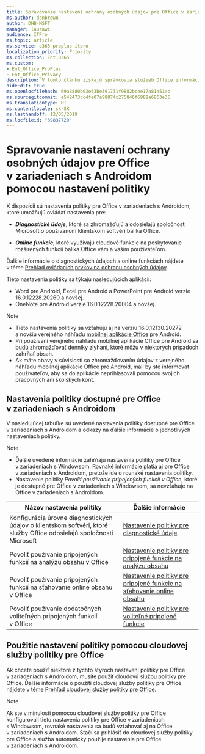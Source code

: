 ```yaml
---
title: Spravovanie nastavení ochrany osobných údajov pre Office v zariadeniach s Androidom pomocou nastavení politiky
ms.author: danbrown
author: DHB-MSFT
manager: laurawi
audience: ITPro
ms.topic: article
ms.service: o365-proplus-itpro
localization_priority: Priority
ms.collection: Ent_O365
ms.custom:
- Ent_Office_ProPlus
- Ent_Office_Privacy
description: V tomto článku získajú správcovia služieb Office informácie o postupoch spravovania nastavení ochrany osobných údajov pre Office v zariadeniach s Androidom.
hideEdit: true
ms.openlocfilehash: 69a8880b03e63be391731f9882bcee17a81a51ab
ms.sourcegitcommit: e542473cc4fe07a98874c275846f6982a6863e35
ms.translationtype: HT
ms.contentlocale: sk-SK
ms.lasthandoff: 12/05/2019
ms.locfileid: "39837729"
---
```

# <a name="use-policy-settings-to-manage-privacy-controls-for-office-on-android-devices"></a>Spravovanie nastavení ochrany osobných údajov pre Office v zariadeniach s Androidom pomocou nastavení politiky

K dispozícii sú nastavenia politiky pre Office v zariadeniach s Androidom, ktoré umožňujú ovládať nastavenia pre:

- ***Diagnostické údaje***, ktoré sa zhromažďujú a odosielajú spoločnosti Microsoft o používanom klientskom softvéri balíka Office.

- ***Online funkcie***, ktoré využívajú cloudové funkcie na poskytovanie rozšírených funkcií balíka Office vám a vašim používateľom.

Ďalšie informácie o diagnostických údajoch a online funkciách nájdete v téme [Prehľad ovládacích prvkov na ochranu osobných údajov](overview-privacy-controls.md).

Tieto nastavenia politiky sa týkajú nasledujúcich aplikácií:
- Word pre Android, Excel pre Android a PowerPoint pre Android verzie 16.0.12228.20260 a novšej.
- OneNote pre Android verzie 16.0.12228.20004 a novšej.

> [!NOTE]
>- Tieto nastavenia politiky sa vzťahujú aj na verziu 16.0.12130.20272 a novšiu verejného náhľadu [mobilnej aplikácie Office](https://techcommunity.microsoft.com/t5/Office-Apps-Blog/Introducing-Office-Your-new-go-to-mobile-app-for-getting-work/ba-p/977172) pre Android.
>- Pri používaní verejného náhľadu mobilnej aplikácie Office pre Android sa budú zhromažďovať denníky zlyhaní, ktoré môžu v niektorých prípadoch zahŕňať obsah.
>- Ak máte obavy v súvislosti so zhromažďovaním údajov z verejného náhľadu mobilnej aplikácie Office pre Android, mali by ste informovať používateľov, aby sa do aplikácie neprihlasovali pomocou svojich pracovných ani školských kont.

## <a name="policy-settings-available-for-office-on-android-devices"></a>Nastavenia politiky dostupné pre Office v zariadeniach s Androidom

V nasledujúcej tabuľke sú uvedené nastavenia politiky dostupné pre Office v zariadeniach s Androidom a odkazy na ďalšie informácie o jednotlivých nastaveniach politiky.

> [!NOTE]
>- Ďalšie uvedené informácie zahŕňajú nastavenia politiky pre Office v zariadeniach s Windowsom. Rovnaké informácie platia aj pre Office v zariadeniach s Androidom, pretože ide o rovnaké nastavenia politiky.
>- Nastavenie politiky *Povoliť používanie pripojených funkcií v Office*, ktoré je dostupné pre Office v zariadeniach s Windowsom, sa nevzťahuje na Office v zariadeniach s Androidom. 


|Názov nastavenia politiky  |Ďalšie informácie |
|---------|---------|
|Konfigurácia úrovne diagnostických údajov o klientskom softvéri, ktoré služby Office odosielajú spoločnosti Microsoft|[Nastavenie politiky pre diagnostické údaje](manage-privacy-controls.md#policy-setting-for-diagnostic-data)         |
|Povoliť používanie pripojených funkcií na analýzu obsahu v Office| [Nastavenie politiky pre pripojené funkcie na analýzu obsahu](manage-privacy-controls.md#policy-setting-for-connected-experiences-that-analyze-your-content)        |
|Povoliť používanie pripojených funkcií na sťahovanie online obsahu v Office |[Nastavenie politiky pre pripojené funkcie na sťahovanie online obsahu](manage-privacy-controls.md#policy-setting-for-connected-experiences-that-download-online-content)         |
|Povoliť používanie dodatočných voliteľných pripojených funkcií v Office |[Nastavenie politiky pre voliteľné pripojené funkcie](manage-privacy-controls.md#policy-setting-for-optional-connected-experiences)|



## <a name="use-office-cloud-policy-service-to-apply-policy-settings"></a>Použitie nastavení politiky pomocou cloudovej služby politiky pre Office

Ak chcete použiť niektoré z týchto štyroch nastavení politiky pre Office v zariadeniach s Androidom, musíte použiť cloudovú službu politiky pre Office. Ďalšie informácie o použití cloudovej služby politiky pre Office nájdete v téme [Prehľad cloudovej služby politiky pre Office](../overview-office-cloud-policy-service.md).

> [!NOTE]
> Ak ste v minulosti pomocou cloudovej služby politiky pre Office konfigurovali tieto nastavenia politiky pre Office v zariadeniach s Windowsom, rovnaké nastavenia sa budú vzťahovať aj na Office v zariadeniach s Androidom. Stačí sa prihlásiť do cloudovej služby politiky pre Office a služba automaticky použije nastavenia pre Office v zariadeniach s Androidom.
